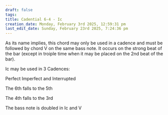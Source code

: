 ```yaml
---
draft: false
tags:
title: Cadential 6-4 - Ic
creation_date: Monday, February 3rd 2025, 12:59:31 pm
last_edit_date: Sunday, February 23rd 2025, 7:24:36 pm
---
```


As its name implies, this chord may only be used in a cadence and must be followed by chord V on the same bass note. It occurs on the strong beat of the bar (except in troiple time when it may be placed on the 2nd beat of the bar).

Ic may be used in 3 Cadences:

Perfect Imperfect and Interrupted

The 6th falls to the 5th

The 4th falls to the 3rd

The bass note is doubled in Ic and V
